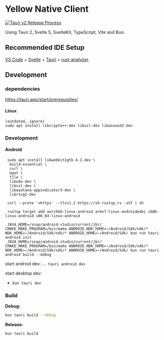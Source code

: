 # Yellow Native Client
[![Tauri v2 Release Process](https://github.com/libersoft-org/yellow-client-native/actions/workflows/cloud-publish.yaml/badge.svg)](https://github.com/libersoft-org/yellow-client-native/actions/workflows/cloud-publish.yaml)

Using Tauri 2, Svelte 5, SvelteKit, TypeScript, Vite and Bun.

## Recommended IDE Setup

[VS Code](https://code.visualstudio.com/) + [Svelte](https://marketplace.visualstudio.com/items?itemName=svelte.svelte-vscode) + [Tauri](https://marketplace.visualstudio.com/items?itemName=tauri-apps.tauri-vscode) + [rust-analyzer](https://marketplace.visualstudio.com/items?itemName=rust-lang.rust-analyzer).

## Development

### dependencies

https://tauri.app/start/prerequisites/

#### Linux
```
(outdated, ignore)
sudo apt install libcrypto++-dev libssl-dev libasound2-dev
```


### Development
#### Android
```
 sudo apt install libwebkit2gtk-4.1-dev \
  build-essential \
  curl \
  wget \
  file \
  libxdo-dev \
  libssl-dev \
  libayatana-appindicator3-dev \
  librsvg2-dev

 curl --proto '=https' --tlsv1.2 https://sh.rustup.rs -sSf | sh

 rustup target add aarch64-linux-android armv7-linux-androideabi i686-linux-android x86_64-linux-android

 JAVA_HOME=/snap/android-studio/current/jbr/ CMAKE_MAKE_PROGRAM=/bin/make ANDROID_NDK_HOME=~/Android/Sdk/ndk/* NDK_HOME=~/Android/Sdk/ndk/* ANDROID_HOME=~/Android/Sdk/ bun run tauri android init
 JAVA_HOME=/snap/android-studio/current/jbr/ CMAKE_MAKE_PROGRAM=/bin/make ANDROID_NDK_HOME=~/Android/Sdk/ndk/* NDK_HOME=~/Android/Sdk/ndk/* ANDROID_HOME=~/Android/Sdk/ bun run tauri android build --debug

```
start android dev:
...` tauri android dev`

start desktop dev:
* `bun tauri dev`

### Build

**Debug:**

```sh
bun tauri build --debug
```

**Release:**

```sh
bun tauri build
```


